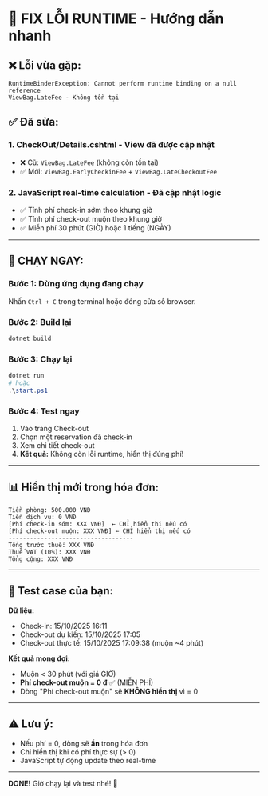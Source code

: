 # 🚨 FIX LỖI RUNTIME - Hướng dẫn nhanh

## ❌ Lỗi vừa gặp:
```
RuntimeBinderException: Cannot perform runtime binding on a null reference
ViewBag.LateFee - Không tồn tại
```

## ✅ Đã sửa:

### 1. **CheckOut/Details.cshtml** - View đã được cập nhật
- ❌ Cũ: `ViewBag.LateFee` (không còn tồn tại)
- ✅ Mới: `ViewBag.EarlyCheckinFee` + `ViewBag.LateCheckoutFee`

### 2. **JavaScript real-time calculation** - Đã cập nhật logic
- ✅ Tính phí check-in sớm theo khung giờ
- ✅ Tính phí check-out muộn theo khung giờ
- ✅ Miễn phí 30 phút (GIỜ) hoặc 1 tiếng (NGÀY)

---

## 🚀 CHẠY NGAY:

### **Bước 1: Dừng ứng dụng đang chạy**
Nhấn `Ctrl + C` trong terminal hoặc đóng cửa sổ browser.

### **Bước 2: Build lại**
```powershell
dotnet build
```

### **Bước 3: Chạy lại**
```powershell
dotnet run
# hoặc
.\start.ps1
```

### **Bước 4: Test ngay**
1. Vào trang Check-out
2. Chọn một reservation đã check-in
3. Xem chi tiết check-out
4. **Kết quả:** Không còn lỗi runtime, hiển thị đúng phí!

---

## 📊 Hiển thị mới trong hóa đơn:

```
Tiền phòng: 500.000 VNĐ
Tiền dịch vụ: 0 VNĐ
[Phí check-in sớm: XXX VNĐ]  ← CHỈ hiển thị nếu có
[Phí check-out muộn: XXX VNĐ] ← CHỈ hiển thị nếu có
-----------------------------------
Tổng trước thuế: XXX VNĐ
Thuế VAT (10%): XXX VNĐ
Tổng cộng: XXX VNĐ
```

---

## 🧪 Test case của bạn:

**Dữ liệu:**
- Check-in: 15/10/2025 16:11
- Check-out dự kiến: 15/10/2025 17:05
- Check-out thực tế: 15/10/2025 17:09:38 (muộn ~4 phút)

**Kết quả mong đợi:**
- Muộn < 30 phút (với giá GIỜ)
- **Phí check-out muộn = 0 đ** ✅ (MIỄN PHÍ)
- Dòng "Phí check-out muộn" sẽ **KHÔNG hiển thị** vì = 0

---

## ⚠️ Lưu ý:

- Nếu phí = 0, dòng sẽ **ẩn** trong hóa đơn
- Chỉ hiển thị khi có phí thực sự (> 0)
- JavaScript tự động update theo real-time

---

**DONE!** Giờ chạy lại và test nhé! 🎉
